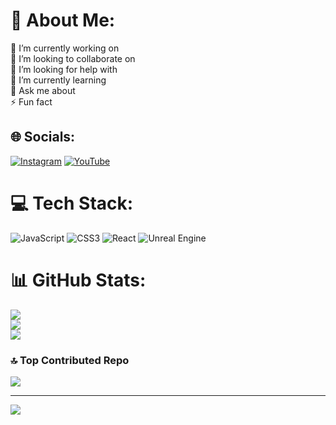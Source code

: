 # 💫 About Me:
🔭 I’m currently working on<br>👯 I’m looking to collaborate on<br>🤝 I’m looking for help with<br>🌱 I’m currently learning<br>💬 Ask me about<br>⚡ Fun fact


## 🌐 Socials:
[![Instagram](https://img.shields.io/badge/Instagram-%23E4405F.svg?logo=Instagram&logoColor=white)](https://instagram.com/dodii_sanjaya18) [![YouTube](https://img.shields.io/badge/YouTube-%23FF0000.svg?logo=YouTube&logoColor=white)](https://youtube.com/@@dxDzoldyck) 

# 💻 Tech Stack:
![JavaScript](https://img.shields.io/badge/javascript-%23323330.svg?style=for-the-badge&logo=javascript&logoColor=%23F7DF1E) ![CSS3](https://img.shields.io/badge/css3-%231572B6.svg?style=for-the-badge&logo=css3&logoColor=white) ![React](https://img.shields.io/badge/react-%2320232a.svg?style=for-the-badge&logo=react&logoColor=%2361DAFB) ![Unreal Engine](https://img.shields.io/badge/unrealengine-%23313131.svg?style=for-the-badge&logo=unrealengine&logoColor=white)
# 📊 GitHub Stats:
![](https://github-readme-stats.vercel.app/api?username=gamers77d&theme=dark&hide_border=false&include_all_commits=false&count_private=false)<br/>
![](https://nirzak-streak-stats.vercel.app/?user=gamers77d&theme=dark&hide_border=false)<br/>
![](https://github-readme-stats.vercel.app/api/top-langs/?username=gamers77d&theme=dark&hide_border=false&include_all_commits=false&count_private=false&layout=compact)

### 🔝 Top Contributed Repo
![](https://github-contributor-stats.vercel.app/api?username=gamers77d&limit=5&theme=dark&combine_all_yearly_contributions=true)

---
[![](https://visitcount.itsvg.in/api?id=gamers77d&icon=0&color=0)](https://visitcount.itsvg.in)

<!-- Proudly created with GPRM ( https://gprm.itsvg.in ) -->
